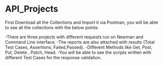 # API_Projects

First Download all the Collections and Import it via Postman, you will be able to see all the collecitons with the below points:

-There are three projects with different requests run on Newman and Command Line interface.
-The reports are also attached with results (Total Test Cases, Assertions, Failed,Passed).
-Different Methods like Get, Post, Put, Delete , Patch, Head.
-You will be able to see the scripts written with different Test Cases for the response validation.
